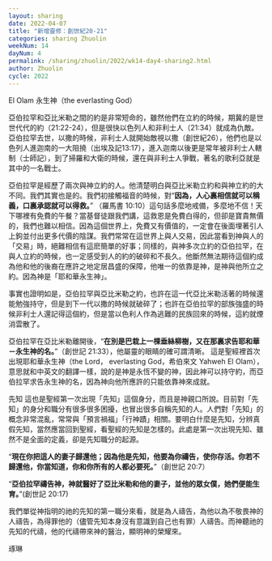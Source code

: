 ```yaml
---
layout: sharing
date: 2022-04-07
title: "新增靈修：創世紀20-21"
categories: sharing Zhuolin
weekNum: 14
dayNum: 4
permalink: /sharing/zhuolin/2022/wk14-day4-sharing2.html
author: Zhuolin
cycle: 2022
---  
```


El Olam 永生神（the everlasting God）

亞伯拉罕和亞比米勒之間的約是非常短命的，雖然他們在立約的時候，期冀的是世世代代的約（21:22-24），但是很快以色列人和非利士人（21:34）就成為仇敵。亞伯拉罕去世，以撒的時候，非利士人就開始敵視以撒（創世紀26），他們也是以色列人進迦南的一大阻撓（出埃及記13:17），進入迦南以後更是常年被非利士人轄制（士師記），到了掃羅和大衛的時候，還在與非利士人爭戰，著名的歌利亞就是其中的一名戰士。

亞伯拉罕是經歷了兩次與神立約的人。他清楚明白與亞比米勒立約和與神立約的大不同。我們其實也是的。我們初接觸福音的時候，對“**因為，人心裏相信就可以稱義，口裏承認就可以得救。**”
‭‭（羅馬書‬ ‭10:10‬）這句話多麼地戒備，多麼地不信！天下哪裡有免費的午餐？當基督徒跟我們講，這救恩是免費白得的，但卻是寶貴無價的，我們也難以相信。因為這個世界上，免費又有價值的，一定會在後面埋著引人上鉤並付出更多代價的陰謀。我們常常在這世界上與人交易，因此當看到神與人的「交易」時，絕難相信有這麽簡單的好事；同樣的，與神多次立約的亞伯拉罕，在與人立約的時候，也一定感受到人的約的破碎和不長久。他斷然無法期待這個約成為他和他的後裔在應許之地定居昌盛的保障，他唯一的依靠是神，是神與他所立之約。因為神是「耶和華永生神」。

事實也證明如是，亞伯拉罕與亞比米勒之約，也許在這一代亞比米勒活著的時候還能勉強持守，但是到下一代以撒的時候就破碎了；也許在亞伯拉罕的部族強盛的時候非利士人還記得這個約，但是當以色利人作為逃難的民族回來的時候，這約就煙消雲散了。

亞伯拉罕在亞比米勒離開後，“**在別是巴栽上一棵垂絲柳樹，又在那裏求告耶和華－永生神的名。**”（創世記‬ ‭21:33），他屬靈的眼睛的確可謂清晰‬。 這是聖經裡首次出現耶和華永生神（the Lord， everlasting God，希伯來文 Yahweh El Olam），意思就和中英文的翻譯一樣，說的是神是永恆不變的神，因此神可以持守約，而亞伯拉罕求告永生神的名，因為神向他所應許的只能依靠神來成就。

先知
這也是聖經第一次出現「先知」這個身分，而且是神親口所說。目前對「先知」的身分和職分有很多很多困擾，也冒出很多自稱先知的人。人們對「先知」的概念非常混亂，常常與「預言禍福」「行神蹟」相關。要明白什麼是先知，分辨真假先知，當然應當回到聖經，看聖經的先知是怎樣的。此處是第一次出現先知、雖然不是全面的定義，卻是先知職分的起源。

“**現在你把這人的妻子歸還他；因為他是先知，他要為你禱告，使你存活。你若不歸還他，你當知道，你和你所有的人都必要死。**”（創世記‬ ‭20:7‬）

“**亞伯拉罕禱告神，神就醫好了亞比米勒和他的妻子，並他的眾女僕，她們便能生育。**”(創世記‬ ‭20:17‬)

我們單從神指明的祂的先知的第一職分來看，就是為人禱告，為他以為不敬畏神的人禱告，為得罪他的（儘管先知本身沒有意識到自己也有罪）人禱告。而神聽祂的先知的代禱，他的代禱帶來神的醫治，顯明神的榮耀來。


琢琳
